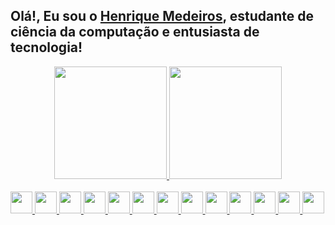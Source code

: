 ## Olá!, Eu sou o <a href="https://henriquemcmedeiros.github.io/LinkTree/">Henrique Medeiros</a>, estudante de ciência da computação e entusiasta de tecnologia!
<!--<p align="left"> <img src="https://komarev.com/ghpvc/?username=henriquemcmedeiros&color=yellow" alt="Profile views" /> </p>-->
<div align="center">
  <a href="https://github.com/henriquemcmedeiros">
  <img height="180em" src="https://github-readme-stats.vercel.app/api?username=henriquemcmedeiros&show_icons=true&theme=dracula&include_all_commits=true&count_private=true"/>
  <img height="180em" src="https://github-readme-stats.vercel.app/api/top-langs/?username=henriquemcmedeiros&layout=compact&langs_count=7&theme=dracula"/>
</div>
<div style="display: inline_block"><br>
  <img height="35em" src="https://cdn.jsdelivr.net/gh/devicons/devicon/icons/javascript/javascript-original.svg" />
  <img height="35em" src="https://cdn.jsdelivr.net/gh/devicons/devicon/icons/css3/css3-original.svg" />
  <img height="35em" src="https://cdn.jsdelivr.net/gh/devicons/devicon/icons/html5/html5-original.svg" />
  <img height="35em" src="https://cdn.jsdelivr.net/gh/devicons/devicon/icons/bootstrap/bootstrap-original.svg" />
  <img height="35em" src="https://cdn.jsdelivr.net/gh/devicons/devicon/icons/figma/figma-original.svg" />
  <img height="35em" src="https://cdn.jsdelivr.net/gh/devicons/devicon/icons/c/c-original.svg" />
  <img height="35em" src="https://cdn.jsdelivr.net/gh/devicons/devicon/icons/csharp/csharp-original.svg" />
  <img height="35em" src="https://cdn.jsdelivr.net/gh/devicons/devicon/icons/python/python-original.svg" />
  <img height="35em" src="https://cdn.jsdelivr.net/gh/devicons/devicon/icons/jupyter/jupyter-original-wordmark.svg" />
  <img height="35em" src="https://cdn.jsdelivr.net/gh/devicons/devicon/icons/numpy/numpy-original-wordmark.svg" />
  <img height="35em" src="https://cdn.jsdelivr.net/gh/devicons/devicon/icons/pandas/pandas-original-wordmark.svg" />
  <img height="35em" src="https://cdn.jsdelivr.net/gh/devicons/devicon/icons/flask/flask-original.svg" />
  <img height="35em" src="https://cdn.jsdelivr.net/gh/devicons/devicon/icons/git/git-original.svg" />
</div>
